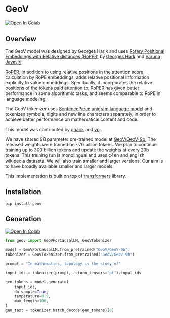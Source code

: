 # GeoV

[![Open In Colab](https://colab.research.google.com/assets/colab-badge.svg)](https://colab.research.google.com/github/geov-ai/geov/blob/master/notebooks/generate.ipynb)

## Overview

The GeoV model was designed by Georges Harik and uses 
[Rotary Positional Embeddings with Relative distances (RoPER)](http://research.labml.ai/RoPER.html) 
by [Georges Hark](https://twitter.com/ghark) and [Varuna Jayasiri](https://twitter.com/vpj).

[RoPER](http://research.labml.ai/RoPER.html), in addition to using relative positions in the attention score
calculation by RoPE embeddings, adds relative positional information explicitly to value embeddings. 
Specifically, it incorporates the relative positions of the tokens paid attention to.
RoPER has given better performance in some algorithmic tasks, and seems comparable to RoPE in language modeling.

The GeoV tokenizer uses [SentencePiece](https://github.com/google/sentencepiece)
[unigram language model](https://arxiv.org/abs/1804.10959) and tokenizes symbols,
digits and new line characters separately, in order to achieve better performance on mathematical content and code.

This model was contributed by [gharik](https://huggingface.co/gharik) and [vpj](https://huggingface.co/vpj).

We have shared 9B parameter pre-trained model at [GeoV/GeoV-9b](https://huggingface.co/GeoV/GeoV-9b),
The released weights were trained on ~70 billion tokens.
We plan to continue training up to 300 billion tokens and update the weights at every 20b tokens.
This training run is monolingual and uses c4en and english wikipedia datasets.
We will also train smaller and larger versions.
Our aim is to have broadly available smaller and larger models.

This implementation is built on top of [transformers](https://github.com/huggingface/transformers) library.

## Installation

```shell
pip install geov
```

## Generation

[![Open In Colab](https://colab.research.google.com/assets/colab-badge.svg)](https://colab.research.google.com/github/geov-ai/geov/blob/master/notebooks/generate.ipynb)

```python
from geov import GeoVForCausalLM, GeoVTokenizer

model = GeoVForCausalLM.from_pretrained("GeoV/GeoV-9b")
tokenizer = GeoVTokenizer.from_pretrained("GeoV/GeoV-9b")

prompt = "In mathematics, topology is the study of"

input_ids = tokenizer(prompt, return_tensors="pt").input_ids

gen_tokens = model.generate(
    input_ids,
    do_sample=True,
    temperature=0.9,
    max_length=100,
)
gen_text = tokenizer.batch_decode(gen_tokens)[0]
```